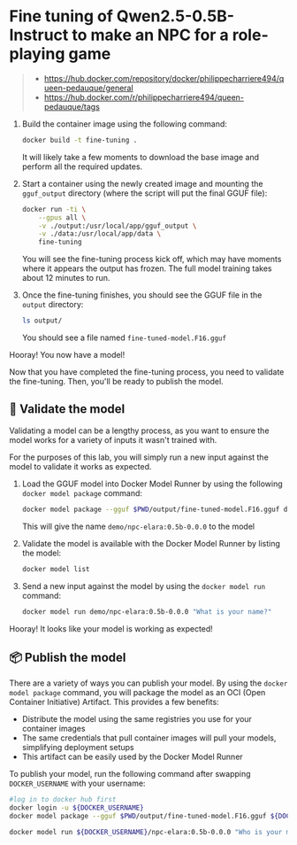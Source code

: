 # Fine tuning of Qwen2.5-0.5B-Instruct to make an NPC for a role-playing game
> - https://hub.docker.com/repository/docker/philippecharriere494/queen-pedauque/general
> - https://hub.docker.com/r/philippecharriere494/queen-pedauque/tags

1. Build the container image using the following command:

    ```bash
    docker build -t fine-tuning .
    ```

    It will likely take a few moments to download the base image and perform all the required updates.

2. Start a container using the newly created image and mounting the `gguf_output` directory (where the script will put the final GGUF file):

    ```bash
    docker run -ti \
        --gpus all \
        -v ./output:/usr/local/app/gguf_output \
        -v ./data:/usr/local/app/data \
        fine-tuning
    ```

    You will see the fine-tuning process kick off, which may have moments where it appears the output has frozen. The full model training takes about 12 minutes to run.

5. Once the fine-tuning finishes, you should see the GGUF file in the `output` directory:

    ```bash
    ls output/
    ```

    You should see a file named `fine-tuned-model.F16.gguf`

Hooray! You now have a model!


Now that you have completed the fine-tuning process, you need to validate the fine-tuning. Then, you'll be ready to publish the model.

## 🧪 Validate the model

Validating a model can be a lengthy process, as you want to ensure the model works for a variety of inputs it wasn't trained with.

For the purposes of this lab, you will simply run a new input against the model to validate it works as expected.

1. Load the GGUF model into Docker Model Runner by using the following `docker model package` command:

    ```bash
    docker model package --gguf $PWD/output/fine-tuned-model.F16.gguf demo/npc-elara:0.5b-0.0.0
    ```

    This will give the name `demo/npc-elara:0.5b-0.0.0` to the model

2. Validate the model is available with the Docker Model Runner by listing the model:

    ```bash
    docker model list
    ```

3. Send a new input against the model by using the `docker model run` command:

    ```bash
    docker model run demo/npc-elara:0.5b-0.0.0 "What is your name?"
    ```

Hooray! It looks like your model is working as expected!


## 📦 Publish the model

There are a variety of ways you can publish your model. By using the `docker model package` command, you will package the model as an OCI (Open Container Initiative) Artifact. This provides a few benefits:

- Distribute the model using the same registries you use for your container images
- The same credentials that pull container images will pull your models, simplifying deployment setups
- This artifact can be easily used by the Docker Model Runner

To publish your model, run the following command after swapping `DOCKER_USERNAME` with your username:

```bash no-run-button
#log in to docker hub first
docker login -u ${DOCKER_USERNAME}
docker model package --gguf $PWD/output/fine-tuned-model.F16.gguf ${DOCKER_USERNAME}/npc-elara:0.5b-0.0.0 --push

docker model run ${DOCKER_USERNAME}/npc-elara:0.5b-0.0.0 "Who is your mother"
```

<!--
docker model package --gguf $PWD/output/fine-tuned-model.F16.gguf philippecharriere494/queen-pedauque:0.5b-0.0.0 --push

docker model run philippecharriere494/queen-pedauque:0.5b-0.0.0 "Who is your mother"
-->






